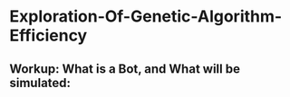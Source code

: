 # Exploration-Of-Genetic-Algorithm-Efficiency
## Workup: What is a Bot, and What will be simulated:










